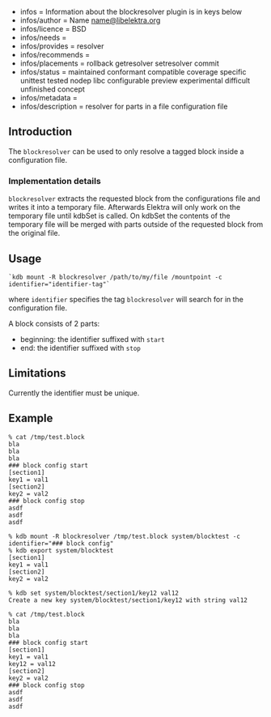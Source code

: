 - infos = Information about the blockresolver plugin is in keys below
- infos/author = Name <name@libelektra.org>
- infos/licence = BSD
- infos/needs =
- infos/provides = resolver
- infos/recommends =
- infos/placements = rollback getresolver setresolver commit
- infos/status = maintained conformant compatible coverage specific unittest tested nodep libc configurable preview experimental difficult unfinished concept
- infos/metadata =
- infos/description = resolver for parts in a file configuration file

## Introduction ##

The `blockresolver` can be used to only resolve a tagged block inside a configuration file.

### Implementation details ###

`blockresolver` extracts the requested block from the configurations file and writes it into a temporary file. Afterwards Elektra will only work on the temporary file until kdbSet is called. On kdbSet the contents of the temporary file will be merged with parts outside of the requested block from the original file.

## Usage ##

    `kdb mount -R blockresolver /path/to/my/file /mountpoint -c identifier="identifier-tag"`

where `identifier` specifies the tag `blockresolver` will search for in the configuration file. 

A block consists of 2 parts:
- beginning: the identifier suffixed with `start` 
- end: the identifier suffixed with `stop`

## Limitations ##

Currently the identifier must be unique.
 
## Example ##

    % cat /tmp/test.block
    bla
    bla
    bla
    ### block config start
    [section1]
    key1 = val1
    [section2]
    key2 = val2
    ### block config stop
    asdf
    asdf
    asdf

    % kdb mount -R blockresolver /tmp/test.block system/blocktest -c identifier="### block config"
    % kdb export system/blocktest
    [section1]
    key1 = val1
    [section2]
    key2 = val2

    % kdb set system/blocktest/section1/key12 val12
    Create a new key system/blocktest/section1/key12 with string val12

    % cat /tmp/test.block
    bla
    bla
    bla
    ### block config start
    [section1]
    key1 = val1
    key12 = val12
    [section2]
    key2 = val2
    ### block config stop
    asdf
    asdf
    asdf

